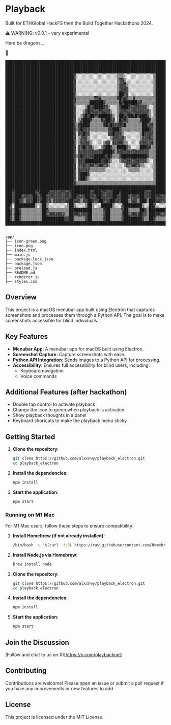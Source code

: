 # Playback 

Built for ETHGlobal HackFS then the Build Together Hackathons 2024.


⚠️ WARNING: v0.0.1 - very experimental

Here be dragons... 

🐲


```
███████████████████████████████████████████████████████████████████████████████████████████████████
████████████████████████████████████████████████████████████████████████████████████████████████████
████████████████████████████████████████████████████████████████████████████████████████████████████
██████████████████████████████▓░░░░░░░░░░░░░░░░░░▒▒▒░░░░░░░░░░░░░▒██████████████████████████████████
██████████████████████████████▓░░░░░░░░░░░░░░░░░░▒▓▓▒░░░░░░░░░░░░▒██████████████████████████████████
██████████████████████████████▓░░░░░░░░░░░░░░░░░░▒▓▓▓▒░░░░░░░░░░░▒██████████████████████████████████
██████████████████████████████▓░░░░░░░░░░░░░░░░░░▒▓▓▓▓░░░░░░░░░░░▒██████████████████████████████████
██████████████████████████████▓░░░░░░░░░░░░░░░░░░▒██▓▓░░░░░░░░░░░▒██████████████████████████████████
██████████████████████████████▓▒▒▒▒▒▒▒▒▓▓▓▒▒▒▒▒▒▒▓█▓▓▓▒▒▓▒▒▒▒▒▒▒▒▒██████████████████████████████████
██████████████████████████████▓▒▒▒▒▒▒██████▓▒▒▒▒▒▒█▓██████▓▓▒▒▒▒▒▒██████████████████████████████████
██████████████████████████████▓░░░░▒█▓▓████▓▓▒░░░▒▓███▓▓▓▓▓▓▓▓▒░░▒██████████████████████████████████
██████████████████████████████▓░░░▒▓█▓▓▓▓▓▓▓▓▓▒░░▒▓▓▓▓▓▓▓▓▓▓▓▓▓▒░▒██████████████████████████████████
██████████████████████████████▓░░▒▓█▓██▓▓█████▓▒░▒██▓▓██▓█▓███▓▒░▒██████████████████████████████████
██████████████████████████████▓░▒▓███▓▒▒▒▒▓▓██▓▓░▒█▓▓▓▒▒▒▒▒▓███▓▒▒██████████████████████████████████
██████████████████████████████▓▒▓████▒▒▒▒▒▒▓█▓█▓▓▓▓▓█▒▒▒▒▒▒▒██▓▓▓▒██████████████████████████████████
██████████████████████████████▓▒▓█▓▓▓▒▒▒▒▒▒▒▒▓▓███▓▒▒▒▒▒▒▒▒▒███▓▓▒██████████████████████████████████
██████████████████████████████▓░▓▓█▓▓░░░░░░░░▓▓█▓▓▓▒░░░░░░░▒█▓▓▓▓▒██████████████████████████████████
██████████████████████████████▓░▒▓▓▓▒░░░░░░░░░▒▓▓▓▓▓▒░░░░░░▒▓▓▓▓▓▒██████████████████████████████████
██████████████████████████████▓░▒▓▓▓▓▒░░░░░▒▓▓░▓▓▓▓▓▒▒░░░░░▓▓▓▓▓▓▒██████████████████████████████████
██████████████████████████████▓░▓▓█▓▓▓▒░░░▒▓██▓▒▒████▓▒░░░░███▓▓▒▒██████████████████████████████████
██████████████████████████████▓░▓▓▓▓▓▓▓▓▓▓▓████▓▒▓▓▓▓▓▓▓▓▓▓▓▓▓▓▒▒▒██████████████████████████████████
██████████████████████████████▓▒▓█▓▓▓▓▓█████▓█▓▒▒▒▓███████████▓▒▒▒██████████████████████████████████
██████████████████████████████▓░▓▓▓███████▓▓█▓▒░░░▒▓▓▓▓▓▓▓▓▓▓▓▒░░▒██████████████████████████████████
██████████████████████████████▓░▓▓▓▓▓▓▓▓▓▓▓▓▓▒░░░░░░▒▓▓▓▓▓▓▒▒░░░░▒██████████████████████████████████
██████████████████████████████▓░▓▓▓▓▓▒▒▒▒▒▒▒░░░░░░░░░░▒▒▒▒▒░░░░░░▒██████████████████████████████████
██████████████████████████████▓░▓███▓░░░░░░░░░░░░░░░░░░░░░░░░░░░░▒██████████████████████████████████
██████████████████████████████▓░▓██▓▒░░░░░░░░░░░░░░░░░░░░░░░░░░░░▒██████████████████████████████████
██████████████████████████████▓▒▒▒▒▒▒▒▒▒▒▒▒▒▒▒▒▒▒▒▒▒▒▒▒▒▒▒▒▒▒▒▒▒▒▒██████████████████████████████████
████████████████████████████████████████████████████████████████████████████████████████████████████
███▓█████████▓▓████▓▓▓▓▓▓▓▓▓▓████████▓▓███▓▓▓▓▓███▓██████████▓▓▓████████▓▓▓▓████████▓▓████▓▓▓▓███▓██
███▓███▓▓▓▓▓██▓▓██▓▓▓▓▓▓▓▓▓▓▓██▓▓▓▓██▓▓▓██▓▓▓▓▓██▓▓███▓▓▓▓▓██▓▓▓██▓▓▓▓▓██▓▓▓██▓▓▓▓▓█▓▓▓██▓▓▓▓▓██▓▓▓█
███▓██▓▓▒▓▓▓██▓▓██▓▓▒▓▓▓▓▓▓▓██▓▓▓▒▓▓██▓▓▓██▓▓▓██▓▓▓███▒▓▓▓▒███▒███▓▓▓▓▓██▓▓██▓▓▒▓▓▓██▓▓██▓▓▓▓███▒▓▓█
██▓░█████████▒░▒██▒░░░░░░░░▒██▒░░░░▒██▒░░░█████▒░░░▓████████▒░░██▓░░░░░██▓░██▓░░░░░░░░▒██████▒░░░░▒█
██▓▒██▓▒▒▒▒▒▒▒▒▒██▓▒▒▒▒▒▒▒▒▒██████████▒▒▒▒▒▓██▒▒▒▒▒▓██▒▒▒▒▒██▓▒██████████▓▒██▓▒▒▒▒▒██▒▒██▓▒▒▒▓█▓▒▒▓█
██▓▒██▓▒▒▒▒▒▒▒▒▒██▓▓▓▓▓▓▓▓▒▒██▓▓▓▓▓▓██▒▒▒▒▒▓██▒▒▒▒▒▓██▓▓▓▓▓█▓▓▒███▓▓▓▓▓██▓▒▓█▓▓▓▓▓▓█▓▒▒██▒▒▒▒▒▓█▓▒▓█
██▓▒██▓▒▒▒▒▒▒▒▒▒██████████▓▓██▒▒▒▒▒▓██▒▒▒▒▒▓██▒▒▒▒▒▓████████▓▒▒██▓▒▒▒▒▒██▓▒▒▓███████▒▒▒██▓▒▒▒▒▓██▒▓█
████████████████████████████████████████████████████████████████████████████████████████████████████


```

```
app/
├── icon-green.png
├── icon.png
├── index.html
├── main.js
├── package-lock.json
├── package.json
├── preload.js
├── README.md
├── renderer.js
├── styles.css
```

## Overview

This project is a macOS menubar app built using Electron that captures screenshots and processes them through a Python API. The goal is to make screenshots accessible for blind individuals.

## Key Features

- **Menubar App**: A menubar app for macOS built using Electron.
- **Screenshot Capture**: Capture screenshots with ease.
- **Python API Integration**: Sends images to a Python API for processing.
- **Accessibility**: Ensures full accessibility for blind users, including:
  - Keyboard navigation
  - Voice commands

## Additional Features (after hackathon)

- Double tap control to activate playback
- Change the icon to green when playback is activated
- Show playback thoughts in a panel
- Keyboard shortcuts to make the playback menu sticky

## Getting Started

1. **Clone the repository**:
    ```bash
    git clone https://github.com/alxcnwy/playback_electron.git
    cd playback_electron
    ```

2. **Install the dependencies**:
    ```bash
    npm install
    ```

3. **Start the application**:
    ```bash
    npm start
    ```

### Running on M1 Mac
For M1 Mac users, follow these steps to ensure compatibility:

1. **Install Homebrew (if not already installed)**:
    ```bash
    /bin/bash -c "$(curl -fsSL https://raw.githubusercontent.com/Homebrew/install/HEAD/install.sh)"
    ```

2. **Install Node.js via Homebrew**:
    ```bash
    brew install node
    ```

3. **Clone the repository**:
    ```bash
    git clone https://github.com/alxcnwy/playback_electron.git
    cd playback_electron
    ```

4. **Install the dependencies**:
    ```bash
    npm install
    ```

5. **Start the application**:
    ```bash
    npm start
    ```

## Join the Discussion

(Follow and chat to us on X)[https://x.com/playbacknet]

## Contributing

Contributions are welcome! Please open an issue or submit a pull request if you have any improvements or new features to add.

## License

This project is licensed under the MIT License.